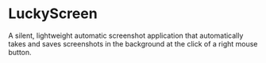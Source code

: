 # LuckyScreen
A silent, lightweight automatic screenshot application that automatically takes and saves screenshots in the background at the click of a right mouse button.
